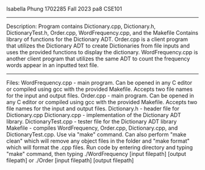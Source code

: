 Isabella Phung
1702285
Fall 2023
pa8
CSE101
____________
Description:
Program contains Dictionary.cpp, Dictionary.h, DictionaryTest.h, Order.cpp, WordFrequency.cpp, and the Makefile
Contains library of functions for the Dictionary ADT. Order.cpp is a client program that utilizes the Dictionary ADT to create Dictionaries from file inputs and uses the provided functions to display the dictionary. WordFrequency.cpp is another client program that utilizes the same ADT to count the frequency words appear in an inputted text file.
_____________
Files:
WordFrequency.cpp - main program. Can be opened in any C editor or compiled using gcc with the provided Makefile. Accepts two file names for the input and output files.
Order.cpp - main program. Can be opened in any C editor or compiled using gcc with the provided Makefile. Accepts two file names for the input and output files.
Dictionary.h - header file for Dictionary.cpp
Dictionary.cpp - implementation of the Dictionary ADT library.
DictionaryTest.cpp - tester file for the Dictionary ADT library
Makefile - compiles WordFrequency, Order.cpp, Dictionary.cpp, and DictionaryTest.cpp. Use via "make" command. Can also perform "make clean" which will remove any object files in the folder and "make format" which will format the .cpp files.
Run code by entering directory and typing "make" command, then typing ./WordFrequency [input filepath] [output filepath] or ./Order [input filepath] [output filepath]
